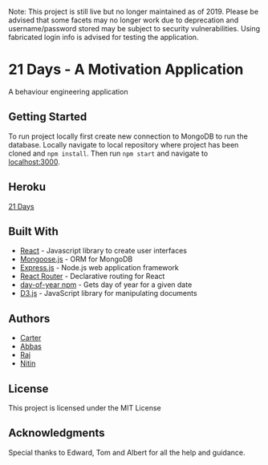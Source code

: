 Note: This project is still live but no longer maintained as of 2019. Please be advised that some facets may no longer work due to deprecation and username/password stored may be subject to security vulnerabilities. Using fabricated login info is advised for testing the application.

# 21 Days - A Motivation Application

A behaviour engineering application

## Getting Started 

To run project locally first create new connection to MongoDB to run the database. Locally navigate to local repository where project has been cloned and ```npm install```. Then run ```npm start``` and navigate to  [localhost:3000](http://localhost:3000).

## Heroku

[21 Days](https://twentyonedaysmotivation.herokuapp.com/)

## Built With
* [React](https://reactjs.org/) - Javascript library to create user interfaces 
* [Mongoose.js](https://mongoosejs.com/) - ORM for MongoDB 
* [Express.js](https://expressjs.com/) -  Node.js web application framework
* [React Router](https://www.npmjs.com/package/react-router) - Declarative routing for React
* [day-of-year npm](https://www.npmjs.com/package/day-of-year) - Gets day of year for a given date
* [D3.js](https://d3js.org/) - JavaScript library for manipulating documents

## Authors
* [Carter](https://github.com/c-rter)
* [Abbas](https://github.com/AbbasKDG)
* [Raj](https://github.com/rajssandhu)
* [Nitin](https://github.com/thisiscodingnow)

## License

This project is licensed under the MIT License 

## Acknowledgments

Special thanks to Edward, Tom and Albert for all the help and guidance. 
